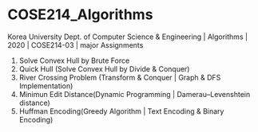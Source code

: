 # COSE214_Algorithms
Korea University Dept. of Computer Science & Engineering 
| Algorithms | 2020 | COSE214-03 | major 
Assignments 
  1. Solve Convex Hull by Brute Force
  2. Quick Hull (Solve Convex Hull by Divide & Conquer)
  3. River Crossing Problem (Transform & Conquer | Graph & DFS Implementation)
  4. Minimun Edit Distance(Dynamic Programming | Damerau–Levenshtein distance)
  5. Huffman Encoding(Greedy Algorithm | Text Encoding & Binary Encoding)
